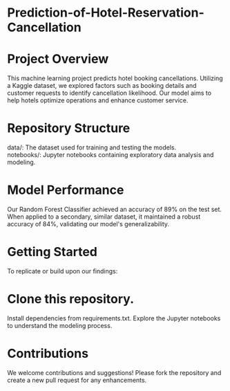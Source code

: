 # Prediction-of-Hotel-Reservation-Cancellation

# Project Overview
This machine learning project predicts hotel booking cancellations. Utilizing a Kaggle dataset, we explored factors such as booking details and customer requests to identify cancellation likelihood. Our model aims to help hotels optimize operations and enhance customer service.

# Repository Structure
data/: The dataset used for training and testing the models.  
notebooks/: Jupyter notebooks containing exploratory data analysis and modeling.

# Model Performance
Our Random Forest Classifier achieved an accuracy of 89% on the test set. When applied to a secondary, similar dataset, it maintained a robust accuracy of 84%, validating our model's generalizability.

# Getting Started
To replicate or build upon our findings:

# Clone this repository.
Install dependencies from requirements.txt.
Explore the Jupyter notebooks to understand the modeling process.

# Contributions
We welcome contributions and suggestions! Please fork the repository and create a new pull request for any enhancements.

